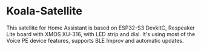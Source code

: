 # Koala-Satellite
This satellite for Home Assistant is based on ESP32-S3 DevkitC, Respeaker Lite board with XMOS XU-316, with LED strip and dial. It's using most of the Voice PE device features, supports BLE Improv and automatic updates.
